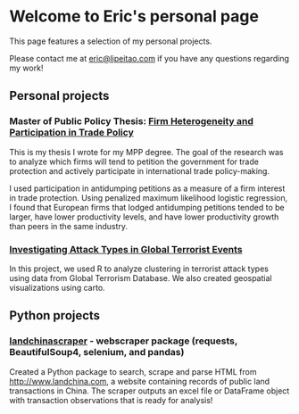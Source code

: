 # Welcome to Eric's personal page
This page features a selection of my personal projects.

Please contact me at <eric@lipeitao.com> if you have any questions regarding my work!

## Personal projects

### Master of Public Policy Thesis: [Firm Heterogeneity and Participation in Trade Policy](https://repository.library.georgetown.edu/handle/10822/1043955)

This is my thesis I wrote for my MPP degree. The goal of the research was to analyze which firms will tend to petition the government for trade protection and actively participate in international trade policy-making.


I used participation in antidumping petitions as a measure of a firm interest in trade protection.  Using penalized maximum likelihood logistic regression, I found  that European firms that lodged antidumping petitions tended to be larger, have lower productivity levels, and have lower productivity growth than peers in the same industry.

### [Investigating Attack Types in Global Terrorist Events](https://github.com/liptao/global-terrorism)

In this project, we used R to analyze clustering in terrorist attack types using data from Global Terrorism Database. We also created geospatial visualizations using carto.

## Python projects

### [landchinascraper](https://github.com/liptao/landchinascraper) - webscraper package (requests, BeautifulSoup4, selenium, and pandas)
Created a Python package to search, scrape and parse HTML from http://www.landchina.com, a website containing records of public land transactions in China. The scraper outputs an excel file or DataFrame object with transaction observations that is ready for analysis!

